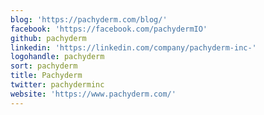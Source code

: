 ```yaml
---
blog: 'https://pachyderm.com/blog/'
facebook: 'https://facebook.com/pachydermIO'
github: pachyderm
linkedin: 'https://linkedin.com/company/pachyderm-inc-'
logohandle: pachyderm
sort: pachyderm
title: Pachyderm
twitter: pachyderminc
website: 'https://www.pachyderm.com/'
---
```

